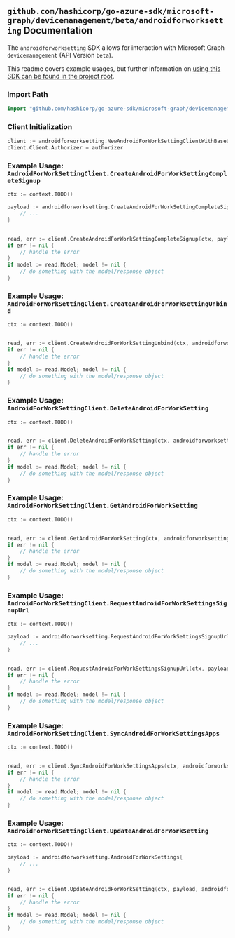 
## `github.com/hashicorp/go-azure-sdk/microsoft-graph/devicemanagement/beta/androidforworksetting` Documentation

The `androidforworksetting` SDK allows for interaction with Microsoft Graph `devicemanagement` (API Version `beta`).

This readme covers example usages, but further information on [using this SDK can be found in the project root](https://github.com/hashicorp/go-azure-sdk/tree/main/docs).

### Import Path

```go
import "github.com/hashicorp/go-azure-sdk/microsoft-graph/devicemanagement/beta/androidforworksetting"
```


### Client Initialization

```go
client := androidforworksetting.NewAndroidForWorkSettingClientWithBaseURI("https://graph.microsoft.com")
client.Client.Authorizer = authorizer
```


### Example Usage: `AndroidForWorkSettingClient.CreateAndroidForWorkSettingCompleteSignup`

```go
ctx := context.TODO()

payload := androidforworksetting.CreateAndroidForWorkSettingCompleteSignupRequest{
	// ...
}


read, err := client.CreateAndroidForWorkSettingCompleteSignup(ctx, payload, androidforworksetting.DefaultCreateAndroidForWorkSettingCompleteSignupOperationOptions())
if err != nil {
	// handle the error
}
if model := read.Model; model != nil {
	// do something with the model/response object
}
```


### Example Usage: `AndroidForWorkSettingClient.CreateAndroidForWorkSettingUnbind`

```go
ctx := context.TODO()


read, err := client.CreateAndroidForWorkSettingUnbind(ctx, androidforworksetting.DefaultCreateAndroidForWorkSettingUnbindOperationOptions())
if err != nil {
	// handle the error
}
if model := read.Model; model != nil {
	// do something with the model/response object
}
```


### Example Usage: `AndroidForWorkSettingClient.DeleteAndroidForWorkSetting`

```go
ctx := context.TODO()


read, err := client.DeleteAndroidForWorkSetting(ctx, androidforworksetting.DefaultDeleteAndroidForWorkSettingOperationOptions())
if err != nil {
	// handle the error
}
if model := read.Model; model != nil {
	// do something with the model/response object
}
```


### Example Usage: `AndroidForWorkSettingClient.GetAndroidForWorkSetting`

```go
ctx := context.TODO()


read, err := client.GetAndroidForWorkSetting(ctx, androidforworksetting.DefaultGetAndroidForWorkSettingOperationOptions())
if err != nil {
	// handle the error
}
if model := read.Model; model != nil {
	// do something with the model/response object
}
```


### Example Usage: `AndroidForWorkSettingClient.RequestAndroidForWorkSettingsSignupUrl`

```go
ctx := context.TODO()

payload := androidforworksetting.RequestAndroidForWorkSettingsSignupUrlRequest{
	// ...
}


read, err := client.RequestAndroidForWorkSettingsSignupUrl(ctx, payload, androidforworksetting.DefaultRequestAndroidForWorkSettingsSignupUrlOperationOptions())
if err != nil {
	// handle the error
}
if model := read.Model; model != nil {
	// do something with the model/response object
}
```


### Example Usage: `AndroidForWorkSettingClient.SyncAndroidForWorkSettingsApps`

```go
ctx := context.TODO()


read, err := client.SyncAndroidForWorkSettingsApps(ctx, androidforworksetting.DefaultSyncAndroidForWorkSettingsAppsOperationOptions())
if err != nil {
	// handle the error
}
if model := read.Model; model != nil {
	// do something with the model/response object
}
```


### Example Usage: `AndroidForWorkSettingClient.UpdateAndroidForWorkSetting`

```go
ctx := context.TODO()

payload := androidforworksetting.AndroidForWorkSettings{
	// ...
}


read, err := client.UpdateAndroidForWorkSetting(ctx, payload, androidforworksetting.DefaultUpdateAndroidForWorkSettingOperationOptions())
if err != nil {
	// handle the error
}
if model := read.Model; model != nil {
	// do something with the model/response object
}
```
